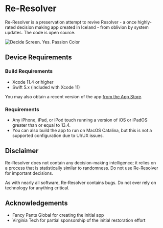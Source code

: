 # Re-Resolver

Re-Resolver is a preservation attempt to revive Resolver - a once highly-rated decision
making app created in Iceland - from oblivion by system updates. The code is open source.

![Decide Screen. Yes. Passion Color](docs/images/ocean_menu.png)

## Device Requirements

### Build Requirements
- Xcode 11.4 or higher
- Swift 5.x (included with Xcode 11)

You may also obtain a recent version of the app 
[from the App Store](https://itunes.apple.com/us/app/reresolver/id1137642671?mt=8).

<!-- Integration with CircleCI is currently broken - it appears there is a problem with the account
#### Build Status
[![CircleCI](https://circleci.com/gh/keithgee/Re-Resolver.svg?style=svg)](https://circleci.com/gh/keithgee/Re-Resolver)

Continuous integration testing infrastructure and tools have been generously provided by [CircleCI](https://circleci.com/).
-->

### Requirements

- Any iPhone, iPad, or iPod touch running a version of iOS or iPadOS greater than or equal to 13.4.
- You can also build the app to run on MacOS Catalina, but this is not a supported configuration due to UI/UX issues.
 
## Disclaimer

Re-Resolver does not contain any decision-making intelligence; it relies on a process that
 is statistically similar to randomness. Do not use Re-Resolver for important decisions.

As with nearly all software, Re-Resolver contains bugs. Do not ever rely on technology 
for anything critical.

## Acknowledgements

- Fancy Pants Global for creating the initial app
- Virginia Tech for partial sponsorship of the initial restoration effort
